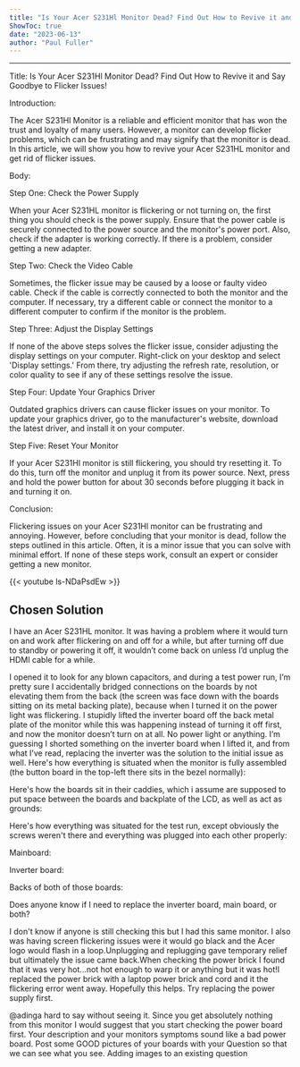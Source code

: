 ```yaml
---
title: "Is Your Acer S231Hl Monitor Dead? Find Out How to Revive it and Say Goodbye to Flicker Issues!"
ShowToc: true 
date: "2023-06-13"
author: "Paul Fuller"
---
```

*****
Title: Is Your Acer S231Hl Monitor Dead? Find Out How to Revive it and Say Goodbye to Flicker Issues!

Introduction:

The Acer S231Hl Monitor is a reliable and efficient monitor that has won the trust and loyalty of many users. However, a monitor can develop flicker problems, which can be frustrating and may signify that the monitor is dead. In this article, we will show you how to revive your Acer S231HL monitor and get rid of flicker issues.

Body:

Step One: Check the Power Supply

When your Acer S231HL monitor is flickering or not turning on, the first thing you should check is the power supply. Ensure that the power cable is securely connected to the power source and the monitor's power port. Also, check if the adapter is working correctly. If there is a problem, consider getting a new adapter.

Step Two: Check the Video Cable

Sometimes, the flicker issue may be caused by a loose or faulty video cable. Check if the cable is correctly connected to both the monitor and the computer. If necessary, try a different cable or connect the monitor to a different computer to confirm if the monitor is the problem.

Step Three: Adjust the Display Settings

If none of the above steps solves the flicker issue, consider adjusting the display settings on your computer. Right-click on your desktop and select 'Display settings.' From there, try adjusting the refresh rate, resolution, or color quality to see if any of these settings resolve the issue.

Step Four: Update Your Graphics Driver

Outdated graphics drivers can cause flicker issues on your monitor. To update your graphics driver, go to the manufacturer's website, download the latest driver, and install it on your computer.

Step Five: Reset Your Monitor

If your Acer S231Hl monitor is still flickering, you should try resetting it. To do this, turn off the monitor and unplug it from its power source. Next, press and hold the power button for about 30 seconds before plugging it back in and turning it on.

Conclusion:

Flickering issues on your Acer S231Hl monitor can be frustrating and annoying. However, before concluding that your monitor is dead, follow the steps outlined in this article. Often, it is a minor issue that you can solve with minimal effort. If none of these steps work, consult an expert or consider getting a new monitor.

{{< youtube ls-NDaPsdEw >}} 



## Chosen Solution
 I have an Acer S231HL monitor. It was having a problem where it would turn on and work after flickering on and off for a while, but after turning off due to standby or powering it off, it wouldn’t come back on unless I’d unplug the HDMI cable for a while.

I opened it to look for any blown capacitors, and during a test power run, I’m pretty sure I accidentally bridged connections on the boards by not elevating them from the back (the screen was face down with the boards sitting on its metal backing plate), because when I turned it on the power light was flickering. I stupidly lifted the inverter board off the back metal plate of the monitor while this was happening instead of turning it off first, and now the monitor doesn’t turn on at all. No power light or anything. I’m guessing I shorted something on the inverter board when I lifted it, and from what I’ve read, replacing the inverter was the solution to the initial issue as well.
Here's how everything is situated when the monitor is fully assembled (the button board in the top-left there sits in the bezel normally):

Here's how the boards sit in their caddies, which i assume are supposed to put space between the boards and backplate of the LCD, as well as act as grounds:


Here's how everything was situated for the test run, except obviously the screws weren't there and everything was plugged into each other properly:

Mainboard:

Inverter board:

Backs of both of those boards:

Does anyone know if I need to replace the inverter board, main board, or both?

 I don't know if anyone is still checking this but I had this same monitor. I also was having screen flickering issues were it would go black and the Acer logo would flash in a loop.Unplugging and replugging gave temporary relief but ultimately the issue came back.When checking the power brick I found that it was very hot...not hot enough to warp it or anything but it was hot!I replaced the power brick with a laptop power brick and cord and it the flickering error went away. Hopefully this helps. Try replacing the power supply first.

 @adinga  hard to say without seeing it. Since you get absolutely nothing from this monitor I would suggest that you start checking the power board first. Your description and your monitors symptoms sound like a bad power board. Post some GOOD pictures of your boards with your Question so that we can see what you see. Adding images to an existing question




